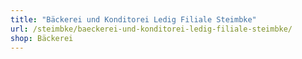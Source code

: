 ```yaml
---
title: "Bäckerei und Konditorei Ledig Filiale Steimbke"
url: /steimbke/baeckerei-und-konditorei-ledig-filiale-steimbke/
shop: Bäckerei
---
```

